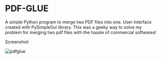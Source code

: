 # PDF-GLUE

A simple Python program to merge two PDF files into one. 
User interface created with PySimpleGui library. 
This was a geeky way to solve my problem for merging two pdf files with the hassle of commercial softwares! 

Screenshot: 

![pdfglue](https://user-images.githubusercontent.com/19692610/103402236-80d0a380-4b61-11eb-8a59-7d796e485196.jpg)
